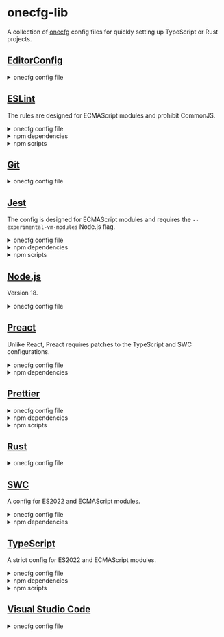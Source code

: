 # onecfg-lib

A collection of [onecfg](https://crates.io/crates/onecfg) config files for
quickly setting up TypeScript or Rust projects.

## [EditorConfig](https://editorconfig.org)

<details>
  <summary>onecfg config file</summary>

```json
{
  "extends": [
    "https://raw.githubusercontent.com/clebert/onecfg-lib/main/lib/onecfg-editorconfig.json"
  ]
}
```

</details>

## [ESLint](https://eslint.org)

The rules are designed for ECMAScript modules and prohibit CommonJS.

<details>
  <summary>onecfg config file</summary>

```json
{
  "extends": [
    "https://raw.githubusercontent.com/clebert/onecfg-lib/main/lib/onecfg-eslint.json"
  ]
}
```

</details>

<details>
  <summary>npm dependencies</summary>

- [`eslint`](https://www.npmjs.com/package/eslint)
- [`eslint-plugin-import`](https://www.npmjs.com/package/eslint-plugin-import)
- [`eslint-plugin-markdown`](https://www.npmjs.com/package/eslint-plugin-markdown)

</details>

<details>
  <summary>npm scripts</summary>

- **lint**: `eslint .`

</details>

## [Git](https://git-scm.com)

<details>
  <summary>onecfg config file</summary>

```json
{
  "extends": [
    "https://raw.githubusercontent.com/clebert/onecfg-lib/main/lib/onecfg-git.json"
  ]
}
```

</details>

## [Jest](https://jestjs.io)

The config is designed for ECMAScript modules and requires the
`--experimental-vm-modules` Node.js flag.

<details>
  <summary>onecfg config file</summary>

```json
{
  "extends": [
    "https://raw.githubusercontent.com/clebert/onecfg-lib/main/lib/onecfg-jest.json"
  ]
}
```

</details>

<details>
  <summary>npm dependencies</summary>

- [`jest`](https://www.npmjs.com/package/jest)
- [`@jest/globals`](https://www.npmjs.com/package/@jest/globals)

</details>

<details>
  <summary>npm scripts</summary>

- **test**: `NODE_OPTIONS=--experimental-vm-modules jest --silent`

</details>

## [Node.js](https://nodejs.org/en/)

Version 18.

<details>
  <summary>onecfg config file</summary>

```json
{
  "extends": [
    "https://raw.githubusercontent.com/clebert/onecfg-lib/main/lib/onecfg-node.json"
  ]
}
```

</details>

## [Preact](https://preactjs.com)

Unlike React, Preact requires patches to the TypeScript and SWC configurations.

<details>
  <summary>onecfg config file</summary>

```json
{
  "extends": [
    "https://raw.githubusercontent.com/clebert/onecfg-lib/main/lib/onecfg-preact.json"
  ]
}
```

</details>

<details>
  <summary>npm dependencies</summary>

- [`preact`](https://www.npmjs.com/package/preact)

</details>

## [Prettier](https://prettier.io)

<details>
  <summary>onecfg config file</summary>

```json
{
  "extends": [
    "https://raw.githubusercontent.com/clebert/onecfg-lib/main/lib/onecfg-prettier.json"
  ]
}
```

</details>

<details>
  <summary>npm dependencies</summary>

- [`prettier`](https://www.npmjs.com/package/prettier)
- [`eslint-config-prettier`](https://www.npmjs.com/package/eslint-config-prettier)
  (if `.eslintrc.json` is defined)

</details>

<details>
  <summary>npm scripts</summary>

- **check**: `prettier --check .`
- **format**: `prettier --write .`

</details>

## [Rust](https://www.rust-lang.org)

<details>
  <summary>onecfg config file</summary>

```json
{
  "extends": [
    "https://raw.githubusercontent.com/clebert/onecfg-lib/main/lib/onecfg-rust.json"
  ]
}
```

</details>

## [SWC](https://swc.rs)

A config for ES2022 and ECMAScript modules.

<details>
  <summary>onecfg config file</summary>

```json
{
  "extends": [
    "https://raw.githubusercontent.com/clebert/onecfg-lib/main/lib/onecfg-swc.json"
  ]
}
```

</details>

<details>
  <summary>npm dependencies</summary>

- [`@swc/core`](https://www.npmjs.com/package/@swc/core)

</details>

## [TypeScript](https://www.typescriptlang.org)

A strict config for ES2022 and ECMAScript modules.

<details>
  <summary>onecfg config file</summary>

```json
{
  "extends": [
    "https://raw.githubusercontent.com/clebert/onecfg-lib/main/lib/onecfg-typescript.json",
    "https://raw.githubusercontent.com/clebert/onecfg-lib/main/lib/onecfg-typescript-emit.json",
    "https://raw.githubusercontent.com/clebert/onecfg-lib/main/lib/onecfg-typescript-eslint.json"
  ]
}
```

</details>

<details>
  <summary>npm dependencies</summary>

- [`typescript`](https://www.npmjs.com/package/typescript)
- [`@swc/jest`](https://www.npmjs.com/package/@swc/jest) (if `jest.config.json`
  is defined)
- [`@typescript-eslint/eslint-plugin`](https://www.npmjs.com/package/@typescript-eslint/eslint-plugin)
  (if `.eslintrc.json` is defined)
- [`@typescript-eslint/parser`](https://www.npmjs.com/package/@typescript-eslint/parser)
  (if `.eslintrc.json` is defined)

</details>

<details>
  <summary>npm scripts</summary>

- **check**: `tsc`
- **emit**: `tsc --project tsconfig.emit.json`

</details>

## [Visual Studio Code](https://code.visualstudio.com)

<details>
  <summary>onecfg config file</summary>

```json
{
  "extends": [
    "https://raw.githubusercontent.com/clebert/onecfg-lib/main/lib/onecfg-vscode.json"
  ]
}
```

</details>
